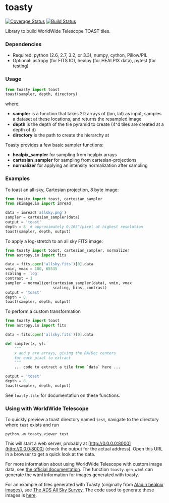 toasty
======

[![Coverage Status](https://coveralls.io/repos/ChrisBeaumont/toasty/badge.png)](https://coveralls.io/r/ChrisBeaumont/toasty)
[![Build Status](https://travis-ci.org/ChrisBeaumont/toasty.png?branch=master)](https://travis-ci.org/ChrisBeaumont/toasty)


Library to build WorldWide Telescope TOAST tiles.


### Dependencies
 * Required: python (2.6, 2.7, 3.2, or 3.3), numpy, cython, Pillow/PIL
 * Optional: astropy (for FITS IO), healpy (for HEALPIX data), pytest (for testing)

### Usage

```python
from toasty import toast
toast(sampler, depth, directory)
```

where:

  * **sampler** is a function that takes 2D arrays of (lon, lat) as input,
    samples a dataset at these locations, and returns the resampled image
  * **depth** is the depth of the tile pyramid to create (4^d tiles are
    created at a depth of d)
  * **directory** is the path to create the hierarchy at

Toasty provides a few basic sampler functions:

  * **healpix_sampler** for sampling from healpix arrays
  * **cartesian_sampler** for sampling from cartesian-projections
  * **normalizer** for applying an intensity normalization after sampling

### Examples

To toast an all-sky, Cartesian projection, 8 byte image:

```python
from toasty import toast, cartesian_sampler
from skimage.io import imread

data = imread('allsky.png')
sampler = cartesian_sampler(data)
output = 'toast'
depth = 8  # approximately 0.165"/pixel at highest resolution
toast(sampler, depth, output)
```

To apply a log-stretch to an all sky FITS image:

```python
from toasty import toast, cartesian_sampler, normalizer
from astropy.io import fits

data = fits.open('allsky.fits')[0].data
vmin, vmax = 100, 65535
scaling = 'log'
contrast = 1
sampler = normalizer(cartesian_sampler(data), vmin, vmax
                     scaling, bias, contrast)
output = 'toast'
depth = 8
toast(sampler, depth, output)
```

To perform a custom transformation

```python
from toasty import toast
from astropy.io import fits

data = fits.open('allsky.fits')[0].data

def sampler(x, y):
    """
    x and y are arrays, giving the RA/Dec centers
    for each pixel to extract
    """
    ... code to extract a tile from `data` here ...

output = 'toast'
depth = 8
toast(sampler, depth, output)
```


See ``toasty.tile`` for documentation on these functions.


### Using with WorldWide Telescope
To quickly preview a toast directory named `test`, navigate to the directory
where `test` exists and run

```
python -m toasty.viewer test
```

This will start a web server, probably at [http://0.0.0.0:8000](http://0.0.0:8000) (check the output for the actual address). Open this URL in a browser to get a quick look at the data.

For more information about using WorldWide Telescope with custom image data,
see [the official documentation](http://www.worldwidetelescope.org/Docs/worldwidetelescopedatafilesreference.html). The function `toasty.gen_wtml` can generate the wtml information for images generated with toasty.

For an example of tiles generated with Toasty (originally from [Aladin healpix images](http://alasky.u-strasbg.fr/cats/SIMBAD/)), see [The ADS All Sky Survey](http://adsass.org/wwt). The code used to generate these images is [here](https://github.com/ChrisBeaumont/adsass/blob/master/toast/toast.py).
